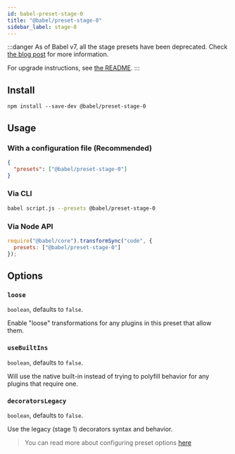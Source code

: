 ```yaml
---
id: babel-preset-stage-0
title: "@babel/preset-stage-0"
sidebar_label: stage-0
---
```


:::danger
As of Babel v7, all the stage presets have been deprecated.
Check [the blog post](/blog/2018/07/27/removing-babels-stage-presets) for more information.

For upgrade instructions, see [the README](https://github.com/babel/babel/blob/755ec192e22c6b6e00782e4810366d0166fdbebd/packages/babel-preset-stage-0/README.md).
:::

## Install

```shell npm2yarn
npm install --save-dev @babel/preset-stage-0
```

## Usage

### With a configuration file (Recommended)

```json title="babel.config.json"
{
  "presets": ["@babel/preset-stage-0"]
}
```

### Via CLI

```sh title="Shell"
babel script.js --presets @babel/preset-stage-0
```

### Via Node API

```js title="JavaScript"
require("@babel/core").transformSync("code", {
  presets: ["@babel/preset-stage-0"]
});
```

## Options

### `loose`

`boolean`, defaults to `false`.

Enable "loose" transformations for any plugins in this preset that allow them.

### `useBuiltIns`

`boolean`, defaults to `false`.

Will use the native built-in instead of trying to polyfill behavior for any plugins that require one.

### `decoratorsLegacy`

`boolean`, defaults to `false`.

Use the legacy (stage 1) decorators syntax and behavior.

> You can read more about configuring preset options [here](https://babeljs.io/docs/en/presets#preset-options)
